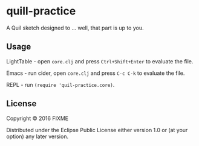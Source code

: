 # quill-practice

A Quil sketch designed to ... well, that part is up to you.

## Usage

LightTable - open `core.clj` and press `Ctrl+Shift+Enter` to evaluate the file.

Emacs - run cider, open `core.clj` and press `C-c C-k` to evaluate the file.

REPL - run `(require 'quil-practice.core)`.

## License

Copyright © 2016 FIXME

Distributed under the Eclipse Public License either version 1.0 or (at
your option) any later version.
